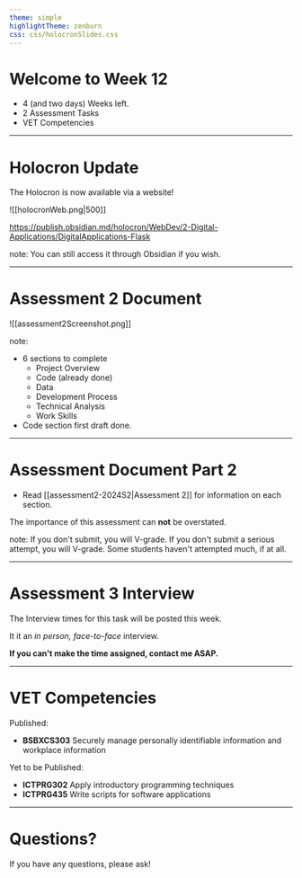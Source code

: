 ```yaml
---
theme: simple
highlightTheme: zenburn
css: css/holocronSlides.css
---
```


# Welcome to Week 12

- 4 (and two days) Weeks left.
- 2 Assessment Tasks
- VET Competencies

---
# Holocron Update

The Holocron is now available via a website!

![[holocronWeb.png|500]]

https://publish.obsidian.md/holocron/WebDev/2-Digital-Applications/DigitalApplications-Flask


note:
You can still access it through Obsidian if you wish.

---
# Assessment 2 Document

![[assessment2Screenshot.png]]



note:
- 6 sections to complete
	- Project Overview
	- Code (already done)
	- Data
	- Development Process
	- Technical Analysis
	- Work Skills
- Code section first draft done.


---
# Assessment Document Part 2

- Read [[assessment2-2024S2|Assessment 2]] for information on each section.


The importance of this assessment can **not** be overstated.

note:
If you don't submit, you will V-grade.
If you don't submit a serious attempt, you will V-grade. 
Some students haven't attempted much, if at all.

---

# Assessment 3 Interview

The Interview times for this task will be posted this week.

It it an *in person, face-to-face* interview.

**If you can't make the time assigned, contact me ASAP.**


---


# VET Competencies

Published:
- **BSBXCS303** Securely manage personally identifiable information and workplace information

Yet to be Published:
- **ICTPRG302**	Apply introductory programming techniques
- **ICTPRG435**	Write scripts for software applications


---

# Questions?

If you have any questions, please ask!
